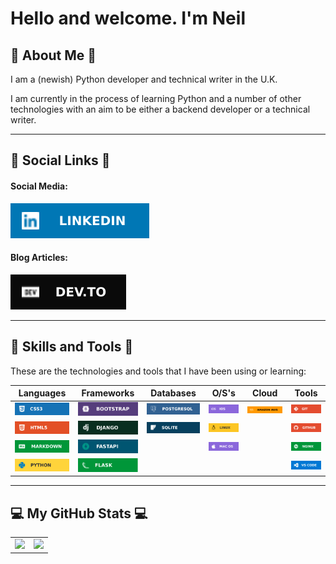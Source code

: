 # Hello and welcome. I'm Neil

## :information_desk_person:  About Me  :information_desk_person:

I am a (newish) Python developer and technical writer in the U.K.  

I am currently in the process of learning Python and a number of other technologies with
an aim to be either a backend developer or a technical writer.

---
## :iphone: Social Links  :iphone:

#### Social Media:  

[![LinkedIn!](/assets/images/social/linkedin.svg "LinkedIn")](https://www.linkedin.com/in/neil-allwood/)

#### Blog Articles:

[![Dev.To](/assets/images/social/devto.svg "Dev.To")](https://dev.to/dev_neil_a)

---  

## :wrench:  Skills and Tools  :wrench:

These are the technologies and tools that I have been using or learning:  

| Languages | Frameworks | Databases | O/S's | Cloud | Tools |
| :-: | :-: | :-: | :-: | :-: | :-: |
| ![CSS](/assets/images/badges/css.svg "CSS") | ![Bootstrap](/assets/images/badges/bootstrap.svg "Bootstrap") | ![PostgreSQL](/assets/images/badges/postgresql.svg "PostgreSQL") | ![iOS](/assets/images/badges/ios.svg "iOS") | ![AWS](/assets/images/badges/aws.svg "AWS") | ![Git](/assets/images/badges/git.svg "Git") |
| ![HTML](/assets/images/badges/html5.svg "HTML") | ![Django](/assets/images/badges/django.svg "Django") | ![SQLite](/assets/images/badges/sqlite.svg "SQLite") | ![Linux](/assets/images/badges/linux.svg "Linux") | | ![GitHub](/assets/images/badges/github.svg "GitHub") |
| ![Markdown](/assets/images/badges/markdown.svg "MarkDown") | ![FastAPI](/assets/images/badges/fastapi.svg "FastAPI") | | ![macOS](/assets/images/badges/macos.svg "macOS") | | ![Nginx](/assets/images/badges/nginx.svg "Nginx") | 
| ![Python](/assets/images/badges/python.svg "Python") | ![Flask](/assets/images/badges/flask.svg "Flask") | | | | ![VS Code](/assets/images/badges/vscode.svg "VS Code") |

---

## :computer:  My GitHub Stats  :computer:  

<table>
    <tr>
        <td valign="top">
            <a href="https://github.com/York13Pud?tab=repositories">
                <img src="https://github-readme-stats.vercel.app/api?username=York13Pud&show_icons=true&theme=aura" />
            </a>
        </td>
        <td valign="top">
            <a href="https://github.com/York13Pud?tab=repositories">
                <img src="https://github-readme-stats.vercel.app/api/top-langs/?username=York13Pud&layout=compact&theme=aura" />
            </a>
        </td>
    </tr>
</table>
